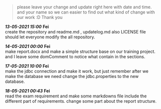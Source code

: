 > please leave your change and update right here with date and time. and your name 
> so we can easier to find out what kind of change with our work :D 
> Thank you

***13-05-2021 15:00*** **Fei**  
create the repository and readme.md , updatelog.md also LICENSE file should let everyone modify the all repository. 

***14-05-2021 00:00*** **Fei**  
make report.docx and make a simple structure base on our training project. and I leave some domComment to notice 
what contain in the sections. 

***17-05-2021 10:00*** **Fei**  
make the jdbc connection and make it work, but just remember after we make the database we need change 
the jdbc.properties to the new database.

***18-05-2021 00:43*** **Fei**  
read the exam requirement and make some markdowns file include the different part of requirements. 
change some part about the report structure.

